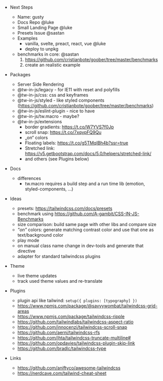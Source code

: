 - Next Steps

  - Name: gusty
  - Docs Repo @luke
  - Small Landing Page @luke
  - Presets Issue @sastan
  - Examples
    - vanilla, svelte, preact, react, vue @luke
    - deploy to unpkg
  - benchmarks in core: @sastan
    1. https://github.com/cristianbote/goober/tree/master/benchmarks
    2. create an realistic example

- Packages

  - Server Side Rendering
  - @tw-in-js/legacy - for IE11 with reset and polyfills
  - @tw-in-js/css: css and keyframes
  - @tw-in-js/styled - like styled components (https://github.com/cristianbote/goober/tree/master/benchmarks)
  - @tw-in-js/eslint-plugin - nice to have
  - @tw-in-js/tw.macro - maybe?
  - @tw-in-js/extensions
    - border gradients: https://t.co/W7YVS7f0Jp
    - scroll snap: https://t.co/7xqvpFQ9Qu
    - „on“ colors
    - Floating labels: https://t.co/g5TMqIBh4b?ssr=true
    - Stretched link: https://v5.getbootstrap.com/docs/5.0/helpers/stretched-link/
    - and others (see Plugins below)

- Docs

  - differences
    - tw.macro requires a build step and a run time lib (emotion, styled-components, ...)

- Ideas

  - presets: https://tailwindcss.com/docs/presets
  - benchmark using https://github.com/A-gambit/CSS-IN-JS-Benchmarks
  - size comparison: build same page with other libs and compare size
  - _"on"_ colors: generate matching contrast color and use that one as text/background color
  - play mode
  - on manual class name change in dev-tools and generate that directive
  - adapter for standard tailwindcss plugins

- Theme

  - live theme updates
  - track used theme values and re-translate

- Plugins

  - plugin api like tailwind: `setup({ plugins: [typography] })`
  - https://www.npmjs.com/package/@savvywombat/tailwindcss-grid-areas
  - https://www.npmjs.com/package/tailwindcss-ripple
  - https://github.com/tailwindlabs/tailwindcss-aspect-ratio
  - https://github.com/innocenzi/tailwindcss-scroll-snap
  - https://github.com/aerni/tailwindcss-rfs
  - https://github.com/jhta/tailwindcss-truncate-multiline#
  - https://github.com/opdavies/tailwindcss-plugin-skip-link
  - https://github.com/bradlc/tailwindcss-type

- Links
  - https://github.com/aniftyco/awesome-tailwindcss
  - https://nerdcave.com/tailwind-cheat-sheet
